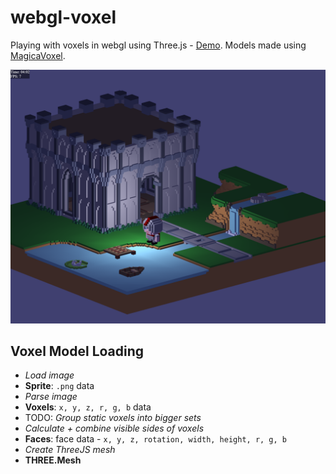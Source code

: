 # webgl-voxel

Playing with voxels in webgl using Three.js - [Demo](https://bencoveney.github.io/webgl-voxel/). Models made using [MagicaVoxel](https://ephtracy.github.io/).

![Voxel engine screenshot](https://raw.githubusercontent.com/bencoveney/webgl-voxel/master/screenshot.png)

## Voxel Model Loading

- *Load image*
- **Sprite**: `.png` data
- *Parse image*
- **Voxels**: `x, y, z, r, g, b` data
- TODO: *Group static voxels into bigger sets*
- *Calculate + combine visible sides of voxels*
- **Faces**: face data - `x, y, z, rotation, width, height, r, g, b`
- *Create ThreeJS mesh*
- **THREE.Mesh**